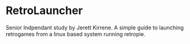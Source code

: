 # RetroLauncher
Senior Indpendant study by Jerett Kirrene. A simple guide to launching retrogames from a linux based system running retropie.
